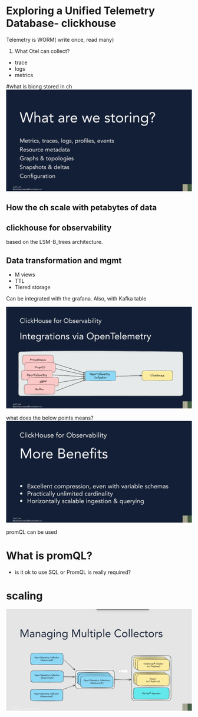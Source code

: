 # Exploring a Unified Telemetry Database- clickhouse

Telemetry is WORM( write once, read many)

1. What Otel can collect?
* trace
* logs
* metrics

#what is biong stored in ch
![img_8.png](img_8.png)



## How the ch scale with petabytes of data


## clickhouse for observability
based on the LSM-B_trees architecture.



## Data transformation and mgmt
* M views
* TTL
* Tiered storage

Can be integrated with the grafana.
Also, with Kafka table

![img_9.png](img_9.png)

what does the below points means?
![img_10.png](img_10.png)


promQL can be used
# What is promQL?
* is it ok to use SQL or PromQL is really required?


# scaling
![img_11.png](img_11.png)















